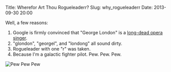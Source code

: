 Title: Wherefor Art Thou Rogueleaderr?
Slug: why_rogueleaderr
Date: 2013-09-30 20:00


Well, a few reasons:

1. Google is firmly convinced that "George London" is a [long-dead opera singer](http://en.wikipedia.org/wiki/George_London_(bass-baritone)).
2. "glondon", "georgel", and "londong" all sound dirty.
3. Rogueleader with one "r" was taken.
3. Because I'm a galactic fighter pilot. Pew. Pew. Pew.

![Pew Pew Pew](http://lanternhollow.files.wordpress.com/2011/02/160077-luke-skywalker-star-wars-chronicles-promo-stormtrooper-blaster.jpg)

